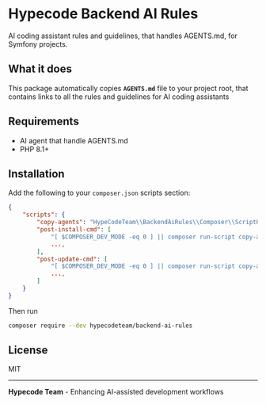 # Hypecode Backend AI Rules

AI coding assistant rules and guidelines, that handles AGENTS.md, for Symfony projects.

## What it does

This package automatically copies **`AGENTS.md`**  file to your project root, that contains links to all the rules and guidelines for AI coding assistants

## Requirements

- AI agent that handle AGENTS.md
- PHP 8.1+

## Installation

Add the following to your `composer.json` scripts section:
```json
{
    "scripts": {
        "copy-agents": "HypeCodeTeam\\BackendAiRules\\Composer\\ScriptHandler::copyAgents",
        "post-install-cmd": [
            "[ $COMPOSER_DEV_MODE -eq 0 ] || composer run-script copy-agents",
            ...,
        ],
        "post-update-cmd": [
            "[ $COMPOSER_DEV_MODE -eq 0 ] || composer run-script copy-agents",
            ...,
        ]
    }
}
```

Then run
```bash
composer require --dev hypecodeteam/backend-ai-rules
```

## License

MIT

---

**Hypecode Team** - Enhancing AI-assisted development workflows
